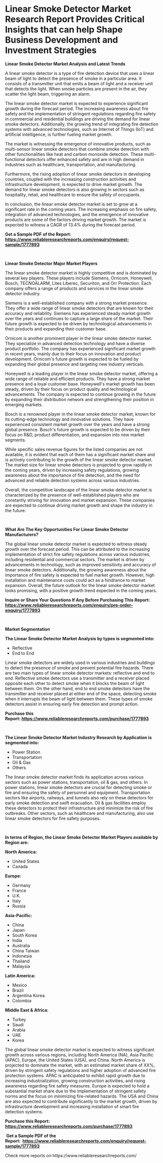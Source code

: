<p><h1>Linear Smoke Detector Market Research Report Provides Critical Insights that can help Shape Business Development and Investment Strategies</h1></p><p><strong>Linear Smoke Detector Market Analysis and Latest Trends</strong></p>
<p><p>A linear smoke detector is a type of fire detection device that uses a linear beam of light to detect the presence of smoke in a particular area. It consists of a transmitter unit that emits a beam of light and a receiver unit that detects the light. When smoke particles are present in the air, they scatter the light beam, triggering an alarm.</p><p>The linear smoke detector market is expected to experience significant growth during the forecast period. The increasing awareness about fire safety and the implementation of stringent regulations regarding fire safety in commercial and residential buildings are driving the demand for linear smoke detectors. Additionally, the growing trend of integrating fire detection systems with advanced technologies, such as Internet of Things (IoT) and artificial intelligence, is further fueling market growth.</p><p>The market is witnessing the emergence of innovative products, such as multi-sensor linear smoke detectors that combine smoke detection with other functionalities like heat and carbon monoxide detection. These multi-functional detectors offer enhanced safety and are in high demand in industries such as healthcare, transportation, and manufacturing.</p><p>Furthermore, the rising adoption of linear smoke detectors in developing countries, coupled with the increasing construction activities and infrastructure development, is expected to drive market growth. The demand for linear smoke detectors is also growing in sectors such as hospitality, retail, and healthcare to ensure the safety of occupants.</p><p>In conclusion, the linear smoke detector market is set to grow at a significant rate in the coming years. The increasing emphasis on fire safety, integration of advanced technologies, and the emergence of innovative products are some of the factors driving market growth. The market is expected to witness a CAGR of 13.4% during the forecast period.</p></p>
<p><strong>Get a Sample PDF of the Report:&nbsp; <a href="https://www.reliableresearchreports.com/enquiry/request-sample/1777893">https://www.reliableresearchreports.com/enquiry/request-sample/1777893</a></strong></p>
<p>&nbsp;</p>
<p><strong>Linear Smoke Detector Major Market Players</strong></p>
<p><p>The linear smoke detector market is highly competitive and is dominated by several key players. These players include Siemens, Ornicom, Honeywell, Bosch, TECNOALARM, Lites Liberec, Securiton, and Orr Protection. Each company offers a range of products and services in the linear smoke detector industry.</p><p>Siemens is a well-established company with a strong market presence. They offer a wide range of linear smoke detectors that are known for their accuracy and reliability. Siemens has experienced steady market growth over the years and continues to capture a large share of the market. Their future growth is expected to be driven by technological advancements in their products and expanding their customer base.</p><p>Ornicom is another prominent player in the linear smoke detector market. They specialize in advanced detection technology and have a diverse product portfolio. The company has experienced significant market growth in recent years, mainly due to their focus on innovation and product development. Ornicom's future growth is expected to be fueled by expanding their global presence and targeting new industry verticals.</p><p>Honeywell is a leading player in the linear smoke detector market, offering a wide range of reliable and efficient products. They have a strong market presence and a loyal customer base. Honeywell's market growth has been steady, driven by their focus on product quality and technological advancements. The company is expected to continue growing in the future by expanding their distribution network and strengthening their position in emerging markets.</p><p>Bosch is a renowned player in the linear smoke detector market, known for its cutting-edge technology and innovative solutions. They have experienced consistent market growth over the years and have a strong global presence. Bosch's future growth is expected to be driven by their focus on R&D, product differentiation, and expansion into new market segments.</p><p>While specific sales revenue figures for the listed companies are not available, it is evident that each of them has a significant market share and is actively contributing to the growth of the linear smoke detector market. The market size for linear smoke detectors is projected to grow rapidly in the coming years, driven by increasing safety regulations, growing awareness about the importance of fire detection, and the need for advanced and reliable detection systems across various industries.</p><p>Overall, the competitive landscape of the linear smoke detector market is characterized by the presence of well-established players who are constantly striving for innovation and market expansion. These companies are expected to continue driving market growth and shape the industry in the future.</p></p>
<p>&nbsp;</p>
<p><strong>What Are The Key Opportunities For Linear Smoke Detector Manufacturers?</strong></p>
<p><p>The global linear smoke detector market is expected to witness steady growth over the forecast period. This can be attributed to the increasing implementation of strict fire safety regulations across various industries, including residential and commercial sectors. The market is driven by advancements in technology, such as improved sensitivity and accuracy of linear smoke detectors. Additionally, the growing awareness about the importance of fire safety is expected to fuel market growth. However, high installation and maintenance costs could act as a hindrance to market expansion. Overall, the future outlook for the linear smoke detector market looks promising, with a positive growth trend expected in the coming years.</p></p>
<p><strong>Inquire or Share Your Questions If Any Before Purchasing This Report: <a href="https://www.reliableresearchreports.com/enquiry/pre-order-enquiry/1777893">https://www.reliableresearchreports.com/enquiry/pre-order-enquiry/1777893</a></strong></p>
<p>&nbsp;</p>
<p><strong>Market Segmentation</strong></p>
<p><strong>The Linear Smoke Detector Market Analysis by types is segmented into:</strong></p>
<p><ul><li>Reflective</li><li>End to End</li></ul></p>
<p><p>Linear smoke detectors are widely used in various industries and buildings to detect the presence of smoke and prevent potential fire hazards. There are two main types of linear smoke detector markets: reflective and end to end. Reflective smoke detectors use a transmitter and a receiver placed opposite each other to detect smoke when it blocks the beam of light between them. On the other hand, end to end smoke detectors have the transmitter and receiver placed at either end of the space, detecting smoke when it interrupts the beam of light between them. These types of smoke detectors assist in ensuring early fire detection and prompt action.</p></p>
<p><strong>Purchase this Report:&nbsp;<a href="https://www.reliableresearchreports.com/purchase/1777893">https://www.reliableresearchreports.com/purchase/1777893</a></strong></p>
<p>&nbsp;</p>
<p><strong>The Linear Smoke Detector Market Industry Research by Application is segmented into:</strong></p>
<p><ul><li>Power Station</li><li>Transportation</li><li>Oil & Gas</li><li>Others</li></ul></p>
<p><p>The linear smoke detector market finds its application across various sectors such as power stations, transportation, oil & gas, and others. In power stations, linear smoke detectors are crucial for detecting smoke or fire and ensuring the safety of personnel and equipment. Transportation sectors like airports, railways, and tunnels also rely on these detectors for early smoke detection and swift evacuation. Oil & gas facilities employ these detectors to protect their infrastructure and minimize the risk of fire outbreaks. Other sectors, such as healthcare and manufacturing, also use linear smoke detectors for fire safety purposes.</p></p>
<p>&nbsp;</p>
<p><strong>In terms of Region, the Linear Smoke Detector Market Players available by Region are:</strong></p>
<p>
    <p> <strong> North America: </strong>
        <ul>
            <li>United States</li>
            <li>Canada</li>
        </ul>
        </p> 
    <p> <strong> Europe: </strong>
        <ul>
            <li>Germany</li>
            <li>France</li>
            <li>U.K.</li>
            <li>Italy</li>
            <li>Russia</li>
        </ul>
        </p> 
    <p> <strong> Asia-Pacific: </strong>
        <ul>
            <li>China</li>
            <li>Japan</li>
            <li>South Korea</li>
            <li>India</li>
            <li>Australia</li>
            <li>China Taiwan</li>
            <li>Indonesia</li>
            <li>Thailand</li>
            <li>Malaysia</li>
        </ul>
        </p> 
    <p> <strong> Latin America: </strong>
        <ul>
            <li>Mexico</li>
            <li>Brazil</li>
            <li>Argentina Korea</li>
            <li>Colombia</li>
        </ul>
        </p> 
    <p> <strong> Middle East & Africa: </strong>
        <ul>
            <li>Turkey</li>
            <li>Saudi</li>
            <li>Arabia</li>
            <li>UAE</li>
            <li>Korea</li>
        </ul>
    </p>
    </p>
<p><p>The global linear smoke detector market is expected to witness significant growth across various regions, including North America (NA), Asia Pacific (APAC), Europe, the United States (USA), and China. North America is projected to dominate the market, with an estimated market share of XX%, driven by stringent safety regulations and higher adoption of advanced fire protection systems. APAC is anticipated to exhibit rapid growth due to increasing industrialization, growing construction activities, and rising awareness regarding fire safety measures. Europe is expected to hold a substantial market share due to the implementation of stringent safety norms and the focus on minimizing fire-related hazards. The USA and China are also expected to contribute significantly to the market growth, driven by infrastructure development and increasing installation of smart fire detection systems.</p></p>
<p><strong>Purchase this Report: <a href="https://www.reliableresearchreports.com/purchase/1777893">https://www.reliableresearchreports.com/purchase/1777893</a></strong></p>
<p>&nbsp;<strong>Get a Sample PDF of the Report:&nbsp;&nbsp;<a href="https://www.reliableresearchreports.com/enquiry/request-sample/1777893">https://www.reliableresearchreports.com/enquiry/request-sample/1777893</a></strong></p>
<p><strong></strong></p>
<p>Check more reports on https://www.reliableresearchreports.com/</p>